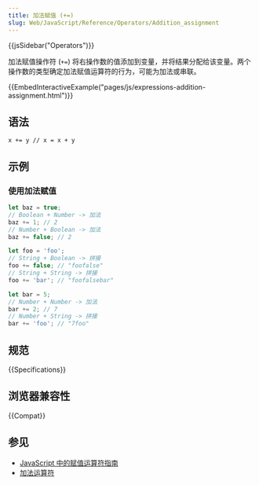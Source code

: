 ```yaml
---
title: 加法赋值 (+=)
slug: Web/JavaScript/Reference/Operators/Addition_assignment
---
```


{{jsSidebar("Operators")}}

加法赋值操作符 (`+=`) 将右操作数的值添加到变量，并将结果分配给该变量。两个操作数的类型确定加法赋值运算符的行为，可能为加法或串联。

{{EmbedInteractiveExample("pages/js/expressions-addition-assignment.html")}}

## 语法

```js-nolint
x += y // x = x + y
```

## 示例

### 使用加法赋值

```js
let baz = true;
// Boolean + Number -> 加法
baz += 1; // 2
// Number + Boolean -> 加法
baz += false; // 2
```

```js
let foo = 'foo';
// String + Boolean -> 拼接
foo += false; // "foofalse"
// String + String -> 拼接
foo += 'bar'; // "foofalsebar"
```

```js
let bar = 5;
// Number + Number -> 加法
bar += 2; // 7
// Number + String -> 拼接
bar += 'foo'; // "7foo"
```

## 规范

{{Specifications}}

## 浏览器兼容性

{{Compat}}

## 参见

- [JavaScript 中的赋值运算符指南](/zh-CN/docs/Web/JavaScript/Guide/Expressions_and_Operators#赋值运算符)
- [加法运算符](/zh-CN/docs/Web/JavaScript/Reference/Operators/Addition)
